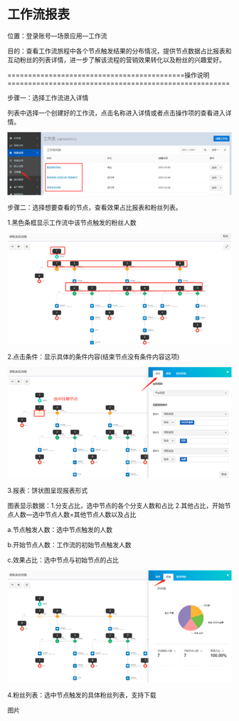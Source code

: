 # 工作流报表

位置：登录账号—场景应用—工作流

目的：查看工作流旅程中各个节点触发结果的分布情况，提供节点数据占比报表和互动粉丝的列表详情，进一步了解该流程的营销效果转化以及粉丝的兴趣爱好。

===========================================操作说明======================================================

步骤一：选择工作流进入详情

列表中选择一个创建好的工作流，点击名称进入详情或者点击操作项的查看进入详情。

![](/assets/gongzuoliubaobiaolist.png)

步骤二：选择想要查看的节点，查看效果占比报表和粉丝列表。

1.黑色条框显示工作流中该节点触发的粉丝人数

![](/assets/baobiaojiedian.png)

2.点击条件：显示具体的条件内容\(结束节点没有条件内容这项\)

![](/assets/baobiaotiaojian.png)

3.报表：饼状图呈现报表形式

图表显示数据：1.分支占比，选中节点的各个分支人数和占比    2.其他占比，开始节点人数—选中节点人数=其他节点人数以及占比

 a.节点触发人数：选中节点触发的人数  

 b.开始节点人数：工作流的初始节点触发人数

 c.效果占比：选中节点与初始节点的占比

![](/assets/baobiaobintu.png)

4.粉丝列表：选中节点触发的具体粉丝列表，支持下载

图片

